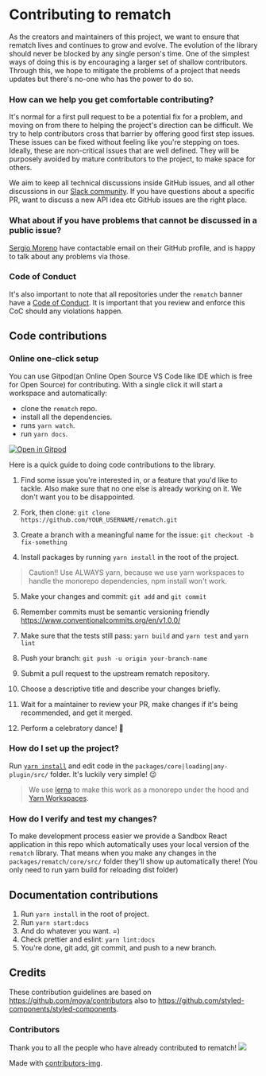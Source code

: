 # Contributing to rematch
As the creators and maintainers of this project, we want to ensure that rematch lives and continues to grow and evolve.
The evolution of the library should never be blocked by any single person's time.
One of the simplest ways of doing this is by encouraging a larger set of shallow contributors.
Through this, we hope to mitigate the problems of a project that needs updates but there's no-one who has the power to do so.

### How can we help you get comfortable contributing?

It's normal for a first pull request to be a potential fix for a problem, and moving on from there to helping the project's direction can be difficult.
We try to help contributors cross that barrier by offering good first step issues. These issues can be fixed without feeling like you're stepping on toes. Ideally, these are non-critical issues that are well defined. They will be purposely avoided by mature contributors to the project, to make space for others.

We aim to keep all technical discussions inside GitHub issues, and all other discussions in our [Slack community](https://rematchjs.slack.com). If you have questions about a specific PR, want to discuss a new API idea etc GitHub issues are the right place.

### What about if you have problems that cannot be discussed in a public issue?

[Sergio Moreno](https://github.com/semoal) have contactable email on their GitHub profile, and is happy to talk about any problems via those.

### Code of Conduct

It's also important to note that all repositories under the `rematch` banner have a [Code of Conduct](./CODE_OF_CONDUCT.md). It is important that you review and enforce this CoC should any violations happen.

## Code contributions

### Online one-click setup

You can use Gitpod(an Online Open Source VS Code like IDE which is free for Open Source) for contributing. With a single click it will start a workspace and automatically:

- clone the `rematch` repo.
- install all the dependencies.
- runs `yarn watch`.
- run `yarn docs`.

[![Open in Gitpod](https://gitpod.io/button/open-in-gitpod.svg)](https://gitpod.io/from-referrer/)

Here is a quick guide to doing code contributions to the library.

1. Find some issue you're interested in, or a feature that you'd like to tackle.
   Also make sure that no one else is already working on it. We don't want you to be
   disappointed.

2. Fork, then clone: `git clone https://github.com/YOUR_USERNAME/rematch.git`

3. Create a branch with a meaningful name for the issue: `git checkout -b fix-something`

4. Install packages by running `yarn install` in the root of the project.

> Caution!! Use ALWAYS yarn, because we use yarn workspaces to handle the monorepo dependencies, npm install won't work.

5. Make your changes and commit: `git add` and `git commit`

6. Remember commits must be semantic versioning friendly  https://www.conventionalcommits.org/en/v1.0.0/

6. Make sure that the tests still pass: `yarn build` and `yarn test` and `yarn lint`

7. Push your branch: `git push -u origin your-branch-name`

8. Submit a pull request to the upstream rematch repository.

9. Choose a descriptive title and describe your changes briefly.

10. Wait for a maintainer to review your PR, make changes if it's being recommended, and get it merged.

11. Perform a celebratory dance! :dancer:

### How do I set up the project?

Run [`yarn install`](https://classic.yarnpkg.com/lang/en) and edit code in the `packages/core|loading|any-plugin/src/` folder. It's luckily very simple! :wink:

> We use [lerna](https://github.com/lerna/lerna) to make this work as a monorepo under the hood and [Yarn Workspaces](https://classic.yarnpkg.com/blog/2017/08/02/introducing-workspaces/).

### How do I verify and test my changes?

To make development process easier we provide a Sandbox React application in this repo which automatically uses your local version of the `rematch` library.
That means when you make any changes in the `packages/rematch/core/src/` folder they'll show up automatically there! (You only need to run yarn build for reloading dist folder)

## Documentation contributions

1. Run `yarn install` in the root of project.
2. Run `yarn start:docs`
3. And do whatever you want. =)
4. Check prettier and eslint: `yarn lint:docs`
5. You're done, git add, git commit, and push to a new branch.

## Credits

These contribution guidelines are based on https://github.com/moya/contributors also to https://github.com/styled-components/styled-components.

### Contributors

Thank you to all the people who have already contributed to rematch!
<a href="https://github.com/rematch/rematch/graphs/contributors">
  <img src="https://contributors-img.web.app/image?repo=rematch/rematch" />
</a>

Made with [contributors-img](https://contributors-img.web.app).
